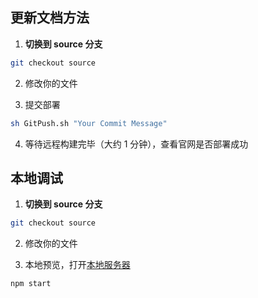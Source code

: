 ## 更新文档方法

1. **切换到 source 分支**

```sh
git checkout source
```

2. 修改你的文件


3. 提交部署

```sh
sh GitPush.sh "Your Commit Message"
```

4. 等待远程构建完毕（大约 1 分钟），查看官网是否部署成功

## 本地调试
1. **切换到 source 分支**

```sh
git checkout source
```

2. 修改你的文件

3. 本地预览，打开[本地服务器](http://localhost:3000/)

```sh
npm start
```